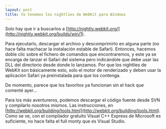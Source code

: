 ```yaml
---
layout: post
title: Ya tenemos los nightlies de WebKit para Windows
---
```


Solo hay que ir a buscarlos a [http://nightly.webkit.org/](http://nightly.webkit.org/builds/win/1).

Para ejecutarlo, descargar el archivo y descomprimirlo en alguna parte (no hace falta machacar la instalación estable de Safari). Entonces, hacemos doble clic sobre el fichero de comandos que encontraremos, y este ya se encarga de lanzar el Safari del sistema pero indicándole que debe usar las DLL del directorio desde donde lo lanzamos. Por que los nightlies de WebKit son básicamente esto, solo el motor de renderizado y deben usar la aplicación Safari ya preinstalada para que los contenga.

De momento, parece que los favoritos ya funcionan sin el hack que comenté ayer...

Para los más aventureros, podemos descargar el código fuente desde SVN y compilarlo nosotros mismos. Las instrucciones, en [http://webkit.org/building/tools.html](http://webkit.org/building/tools.html). Como se ve, con el compilador gratuito Visual C++ Express de Microsoft es suficiente, no hace falta el full monty que es Visual Studio.
